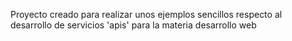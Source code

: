 Proyecto creado para realizar unos ejemplos sencillos respecto al desarrollo de servicios 'apis'
para la materia desarrollo web